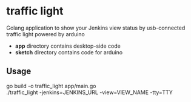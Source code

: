 # traffic light
Golang application to show your Jenkins view status by usb-connected traffic light powered by arduino
- **app** directory contains desktop-side code
- **sketch** directory contains code for arduino

## Usage
go build -o traffic_light app/main.go  
./traffic_light -jenkins=JENKINS_URL -view=VIEW_NAME -tty=TTY
